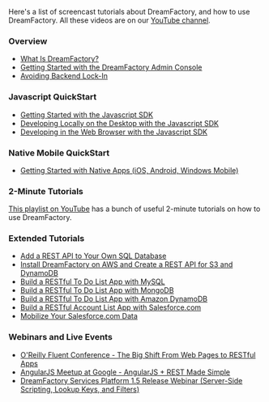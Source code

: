 Here's a list of screencast tutorials about DreamFactory, and how to use DreamFactory. All these videos are on our [YouTube channel](https://www.youtube.com/user/dreamfactorysoftware/playlists).

### Overview 

* [What Is DreamFactory?](https://www.youtube.com/embed/EmfUwV0aGd4?vq=hd720)
* [Getting Started with the DreamFactory Admin Console](https://www.youtube.com/embed/SRtAZ7Rt4A8?vq=hd720)
* [Avoiding Backend Lock-In](https://www.youtube.com/embed/JGiTltbiLgs?vq=hd720)

### Javascript QuickStart

* [Getting Started with the Javascript SDK](https://www.youtube.com/embed/T6Q8KhOZ3Gw?vq=hd720)
* [Developing Locally on the Desktop with the Javascript SDK](https://www.youtube.com/embed/HssvT7bzaJs?vq=hd720)
* [Developing in the Web Browser with the Javascript SDK](https://www.youtube.com/embed/ko_1dIkj2Bo?vq=hd720)

### Native Mobile QuickStart
 
* [Getting Started with Native Apps (iOS, Android, Windows Mobile)](https://www.youtube.com/embed/Dg9ZF6I_-gc?vq=hd720)

### 2-Minute Tutorials

[This playlist on YouTube](https://www.youtube.com/playlist?list=PL2nQn3mpqAp6GKFAab0HROrZXZHeXMdPh) has a bunch of useful 2-minute tutorials on how to use DreamFactory.

### Extended Tutorials

* [Add a REST API to Your Own SQL Database](https://www.youtube.com/embed/0S4EtXsyGHU?vq=hd720)
* [Install DreamFactory on AWS and Create a REST API for S3 and DynamoDB](https://www.youtube.com/embed/HqBJl62MKmY?vq=hd720)
* [Build a RESTful To Do List App with MySQL](https://www.youtube.com/embed/C07KOLuNwxQ?vq=hd720)
* [Build a RESTful To Do List App with MongoDB](https://www.youtube.com/embed/1In7dtbyUO8?vq=hd720)
* [Build a RESTful To Do List App with Amazon DynamoDB](https://www.youtube.com/embed/Rn91F__CfUo?vq=hd720)
* [Build a RESTful Account List App with Salesforce.com](https://www.youtube.com/embed/IyqNPeLeo50?vq=hd720)
* [Mobilize Your Salesforce.com Data](https://www.youtube.com/embed/gbDXAm7ZVvE?vq=hd720)

### Webinars and Live Events

* [O'Reilly Fluent Conference - The Big Shift From Web Pages to RESTful Apps](https://www.youtube.com/embed/K9kUzuNsNIs)
* [AngularJS Meetup at Google - AngularJS + REST Made Simple](https://www.youtube.com/embed/aGHzqwQU06g)
* [DreamFactory Services Platform 1.5 Release Webinar (Server-Side Scripting, Lookup Keys, and Filters)](https://www.youtube.com/watch?v=CHtIEcY7vuw)